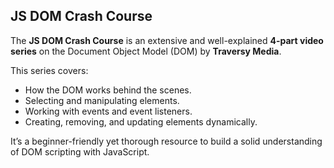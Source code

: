 ## JS DOM Crash Course

The **JS DOM Crash Course** is an extensive and well-explained **4-part video series** on the Document Object Model (DOM) by **Traversy Media**.

This series covers:

- How the DOM works behind the scenes.
- Selecting and manipulating elements.
- Working with events and event listeners.
- Creating, removing, and updating elements dynamically.

It’s a beginner-friendly yet thorough resource to build a solid understanding of DOM scripting with JavaScript.
